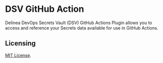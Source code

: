 # DSV GitHub Action

Delinea DevOps Secrets Vault (DSV) GitHub Actions Plugin allows you to access and reference your Secrets data available for use in GitHub Actions.

## Licensing

[MIT License](https://github.com/mariiatuzovska/secret-vault-github-action-plugin/blob/master/LICENSE).

